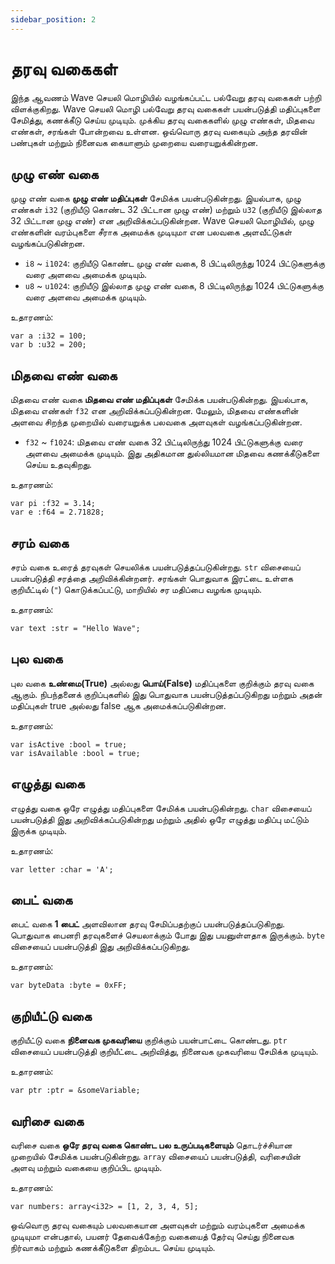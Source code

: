 ```yaml
---
sidebar_position: 2
---
```


# தரவு வகைகள்

இந்த ஆவணம் Wave செயலி மொழியில் வழங்கப்பட்ட பல்வேறு தரவு வகைகள் பற்றி விளக்குகிறது.
Wave செயலி மொழி பல்வேறு தரவு வகைகள் பயன்படுத்தி மதிப்புகளை சேமித்து, கணக்கீடு செய்ய முடியும்.
முக்கிய தரவு வகைகளில் முழு எண்கள், மிதவை எண்கள், சரங்கள் போன்றவை உள்ளன. ஒவ்வொரு தரவு வகையும் அந்த தரவின் பண்புகள் மற்றும் நினைவக கையாளும் முறையை வரையறுக்கின்றன.

## முழு எண் வகை
முழு எண் வகை **முழு எண் மதிப்புகள்** சேமிக்க பயன்படுகின்றது.
இயல்பாக, முழு எண்கள் `i32` (குறியீடு கொண்ட 32 பிட்டான முழு எண்) மற்றும் `u32` (குறியீடு இல்லாத 32 பிட்டான முழு எண்) என அறிவிக்கப்படுகின்றன.
Wave செயலி மொழியில், முழு எண்களின் வரம்புகளை சீராக அமைக்க முடியுமா என பலவகை அளவீட்டுகள் வழங்கப்படுகின்றன.

* `i8` ~ `i1024`: குறியீடு கொண்ட முழு எண் வகை, 8 பிட்டிலிருந்து 1024 பிட்டுகளுக்கு வரை அளவை அமைக்க முடியும்.
* `u8` ~ `u1024`: குறியீடு இல்லாத முழு எண் வகை, 8 பிட்டிலிருந்து 1024 பிட்டுகளுக்கு வரை அளவை அமைக்க முடியும்.

உதாரணம்:
```wave
var a :i32 = 100;
var b :u32 = 200;
```

## மிதவை எண் வகை
மிதவை எண் வகை **மிதவை எண் மதிப்புகள்** சேமிக்க பயன்படுகின்றது.
இயல்பாக, மிதவை எண்கள் `f32` என அறிவிக்கப்படுகின்றன.
மேலும், மிதவை எண்களின் அளவை சிறந்த முறையில் வரையறுக்க பலவகை அளவுகள் வழங்கப்படுகின்றன.

* `f32` ~ `f1024`: மிதவை எண் வகை 32 பிட்டிலிருந்து 1024 பிட்டுகளுக்கு வரை அளவை அமைக்க முடியும். இது அதிகமான துல்லியமான மிதவை கணக்கீடுகளை செய்ய உதவுகிறது.

உதாரணம்:
```wave
var pi :f32 = 3.14;
var e :f64 = 2.71828;
```

## சரம் வகை
சரம் வகை உரைத் தரவுகள் செயலிக்க பயன்படுத்தப்படுகின்றது. `str` விசையைப் பயன்படுத்தி சரத்தை அறிவிக்கின்றனர்.
சரங்கள் பொதுவாக இரட்டை உள்ளக குறியீட்டில் (`"`) கொடுக்கப்பட்டு, மாறியில் சர மதிப்பை வழங்க முடியும்.

உதாரணம்:
```wave
var text :str = "Hello Wave";
```

## புல வகை
புல வகை **உண்மை(True)** அல்லது **பொய்(False)** மதிப்புகளை குறிக்கும் தரவு வகை ஆகும்.
நிபந்தனைக் குறிப்புகளில் இது பொதுவாக பயன்படுத்தப்படுகிறது மற்றும் அதன் மதிப்புகள் true அல்லது false ஆக அமைக்கப்படுகின்றன.

உதாரணம்:
```wave
var isActive :bool = true;
var isAvailable :bool = true;
```

## எழுத்து வகை
எழுத்து வகை ஒரே எழுத்து மதிப்புகளை சேமிக்க பயன்படுகின்றது.
`char` விசையைப் பயன்படுத்தி இது அறிவிக்கப்படுகின்றது மற்றும் அதில் ஒரே எழுத்து மதிப்பு மட்டும் இருக்க முடியும்.

உதாரணம்:
```wave
var letter :char = 'A';
```

## பைட் வகை
பைட் வகை **1 பைட்** அளவிலான தரவு சேமிப்பதற்குப் பயன்படுத்தப்படுகிறது.
பொதுவாக பைனரி தரவுகளைச் செயலாக்கும் போது இது பயனுள்ளதாக இருக்கும். `byte` விசையைப் பயன்படுத்தி இது அறிவிக்கப்படுகிறது.

உதாரணம்:
```wave
var byteData :byte = 0xFF;
```

## குறியீட்டு வகை
குறியீட்டு வகை **நினைவக முகவரியை** குறிக்கும் பயன்பாட்டை கொண்டது.
`ptr` விசையைப் பயன்படுத்தி குறியீட்டை அறிவித்து, நினைவக முகவரியை சேமிக்க முடியும்.

உதாரணம்:
```wave
var ptr :ptr = &someVariable;
```

## வரிசை வகை
வரிசை வகை **ஒரே தரவு வகை கொண்ட பல உருப்படிகளையும்** தொடர்ச்சியான முறையில் சேமிக்க பயன்படுகின்றது.
`array` விசையைப் பயன்படுத்தி, வரிசையின் அளவு மற்றும் வகையை குறிப்பிட முடியும்.

உதாரணம்:
```wave
var numbers: array<i32> = [1, 2, 3, 4, 5];
```

ஒவ்வொரு தரவு வகையும் பலவகையான அளவுகள் மற்றும் வரம்புகளை அமைக்க முடியுமா என்பதால், பயனர் தேவைக்கேற்ற வகையைத் தேர்வு செய்து நினைவக நிர்வாகம் மற்றும் கணக்கீடுகளை திறம்பட செய்ய முடியும்.
